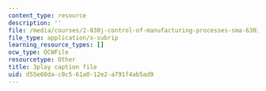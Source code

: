 ```yaml
---
content_type: resource
description: ''
file: /media/courses/2-830j-control-of-manufacturing-processes-sma-6303-spring-2008/d55e60dac0c561a012e2a791f4ab5ad9_qyAoSHisZtU.srt
file_type: application/x-subrip
learning_resource_types: []
ocw_type: OCWFile
resourcetype: Other
title: 3play caption file
uid: d55e60da-c0c5-61a0-12e2-a791f4ab5ad9
---
```

